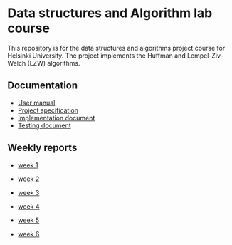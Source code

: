 # Data structures and Algorithm lab course

This repository is for the data structures and algorithms project course for Helsinki University.
The project implements the Huffman and Lempel-Ziv-Welch (LZW) algorithms. 

## Documentation

 - [User manual](https://github.com/limi96/compression-algorithm/blob/master/Documentation/user%20manual.md) 
 - [Project specification](https://github.com/limi96/compression-algorithm/blob/master/Documentation/project%20specification.md) 
 - [Implementation document](https://github.com/limi96/compression-algorithm/blob/master/Documentation/implementation%20document.md) 
 - [Testing document](https://github.com/limi96/compression-algorithm/blob/master/Documentation/testing%20document.md) 

## Weekly reports

- [week 1](https://github.com/limi96/compression-algorithm/blob/master/Documentation/week%201%20report.md)

- [week 2](https://github.com/limi96/compression-algorithm/blob/master/Documentation/weekly%20reports/week%202.md)

- [week 3](https://github.com/limi96/compression-algorithm/blob/master/Documentation/weekly%20reports/week%203.md)

- [week 4](https://github.com/limi96/compression-algorithm/blob/master/Documentation/weekly%20reports/week%204.md)

- [week 5](https://github.com/limi96/compression-algorithm/blob/master/Documentation/weekly%20reports/week%205.md)

- [week 6](https://github.com/limi96/compression-algorithm/blob/master/Documentation/weekly%20reports/week%206.md)
